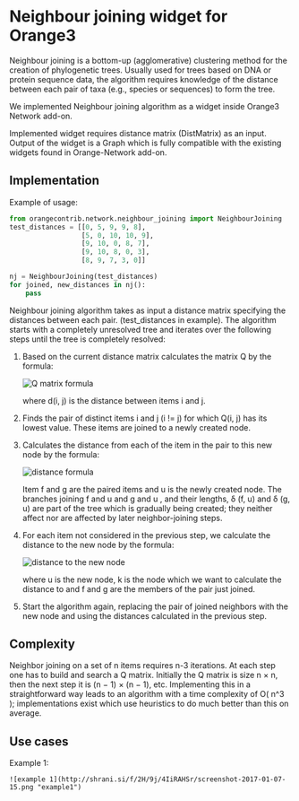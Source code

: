 Neighbour joining widget for Orange3
====================================
Neighbour joining is a bottom-up (agglomerative) clustering method for the creation of phylogenetic trees.
Usually used for trees based on DNA or protein sequence data, the algorithm requires knowledge of the distance between
each pair of taxa (e.g., species or sequences) to form the tree.

We implemented Neighbour joining algorithm as a widget inside Orange3 Network add-on.

Implemented widget requires distance matrix (DistMatrix) as an input. Output of the widget is a Graph which is fully
compatible with the existing widgets found in Orange-Network add-on.



Implementation
--------------
Example of usage:
```python
from orangecontrib.network.neighbour_joining import NeighbourJoining
test_distances = [[0, 5, 9, 9, 8],
                  [5, 0, 10, 10, 9],
                  [9, 10, 0, 8, 7],
                  [9, 10, 8, 0, 3],
                  [8, 9, 7, 3, 0]]

nj = NeighbourJoining(test_distances)
for joined, new_distances in nj():
    pass
```

Neighbour joining algorithm takes as input a distance matrix specifying the distances between each pair.
(test_distances in example). The algorithm starts with a completely unresolved tree and iterates over the following
steps until the tree is completely resolved:

1. Based on the current distance matrix calculates the matrix Q by the formula:

    ![Q matrix formula](http://shrani.si/f/p/1w/4QMqxWU0/qmatrix.jpg "Q matrix formula")

    where d(i, j) is the distance between items i and j.

2. Finds the pair of distinct items i and j (i != j) for which Q(i, j) has its lowest value. These items are joined
to a newly created node.

3. Calculates the distance from each of the item in the pair to this new node by the formula:

    ![distance formula](http://shrani.si/f/b/wZ/1nJ6SWch/img1.png "distance formula")

    Item f and g are the paired items and u is the newly created node. The branches joining f and u and g and u ,
    and their lengths, δ (f, u) and δ (g, u) are part of the tree which is gradually being created; they neither
    affect nor are affected by later neighbor-joining steps.

4. For each item not considered in the previous step, we calculate the distance to the new node by the formula:

    ![distance to the new node](http://shrani.si/f/2W/KW/1HavHKL/img2.png "distance to the new node")

    where u is the new node, k is the node which we want to calculate the distance to and f and g are the members of the pair just joined.

5. Start the algorithm again, replacing the pair of joined neighbors with the new node and using the distances calculated in the previous step.

Complexity
----------

Neighbor joining on a set of n items requires n-3 iterations. At each step one has to build and search a Q matrix.
Initially the Q matrix is size n × n, then the next step it is (n − 1) × (n − 1), etc. Implementing this in a straightforward way
leads to an algorithm with a time complexity of O( n^3 ); implementations exist which use heuristics to do much better than this on average.

Use cases
---------

Example 1:

    ![example 1](http://shrani.si/f/2H/9j/4IiRAHSr/screenshot-2017-01-07-15.png "example1")
